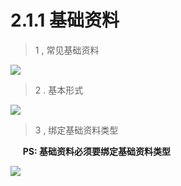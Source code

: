 # 2.1.1 基础资料

> 1 , 常见基础资料

![](http://pc1pao5ui.bkt.clouddn.com/20180719091033.jpg)

> 2 . 基本形式

![](http://pc1pao5ui.bkt.clouddn.com/20180718081105.jpg)

> 3 , 绑定基础资料类型

&nbsp;&nbsp;&nbsp;&nbsp; **PS: 基础资料必须要绑定基础资料类型**

![](http://pc1pao5ui.bkt.clouddn.com/20180723042713.jpg)






